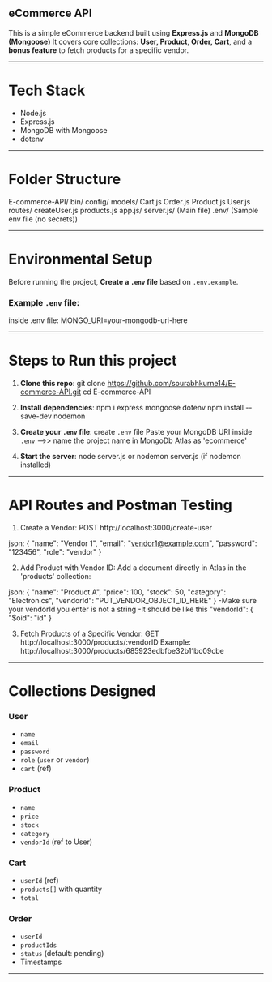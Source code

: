 ## eCommerce API
This is a simple eCommerce backend built using **Express.js** and **MongoDB (Mongoose)**
It covers core collections: **User, Product, Order, Cart**, and a **bonus feature** to fetch products for a specific vendor.

----

# Tech Stack
- Node.js
- Express.js
- MongoDB with Mongoose
- dotenv

---- 

# Folder Structure

E-commerce-API/
      bin/
      config/
      models/
         Cart.js
         Order.js
         Product.js
         User.js
      routes/
         createUser.js
         products.js
      app.js/
      server.js/ (Main file)
      .env/ (Sample env file (no secrets))

----

# Environmental Setup
Before running the project, **Create a `.env` file** based on `.env.example`.

### Example `.env` file:
inside .env file:
MONGO_URI=your-mongodb-uri-here

----

# Steps to Run this project

1. **Clone this repo**:
git clone https://github.com/sourabhkurne14/E-commerce-API.git
cd E-commerce-API

2. **Install dependencies**:
npm i express mongoose dotenv
npm install --save-dev nodemon

3. **Create your `.env` file**:
create `.env` file
Paste your MongoDB URI inside `.env`
-->> name the project name in MongoDb Atlas as 'ecommerce'

4. **Start the server**:
node server.js
or
nodemon server.js (if nodemon installed)

----

# API Routes and Postman Testing

1. Create a Vendor:
POST http://localhost:3000/create-user

json:
{
  "name": "Vendor 1",
  "email": "vendor1@example.com",
  "password": "123456",
  "role": "vendor" 
}

2. Add Product with Vendor ID:
Add a document directly in Atlas in the 'products' collection:

json:
{
  "name": "Product A",
  "price": 100,
  "stock": 50,
  "category": "Electronics",
  "vendorId": "PUT_VENDOR_OBJECT_ID_HERE"
}
-Make sure your vendorId you enter is not a string 
-It should be like this "vendorId": { "$oid": "id" }

3. Fetch Products of a Specific Vendor:
GET http://localhost:3000/products/:vendorID
Example: http://localhost:3000/products/685923edbfbe32b11bc09cbe

----

# Collections Designed

### User
- `name`
- `email`
- `password`
- `role` (`user` or `vendor`)
- `cart` (ref)

### Product
- `name`
- `price`
- `stock`
- `category`
- `vendorId` (ref to User)

### Cart
- `userId` (ref)
- `products[]` with quantity
- `total`

### Order
- `userId`
- `productIds`
- `status` (default: pending)
- Timestamps

----